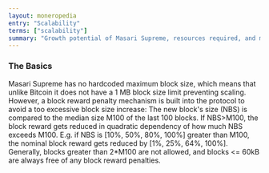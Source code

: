 ```yaml
---
layout: moneropedia
entry: "Scalability"
terms: ["scalability"]
summary: "Growth potential of Masari Supreme, resources required, and methods of increasing efficiency"
---
```


### The Basics

Masari Supreme has no hardcoded maximum block size, which means that unlike Bitcoin it does not have a 1 MB block size limit preventing scaling. However, a block reward penalty mechanism is built into the protocol to avoid a too excessive block size increase: The new block's size (NBS) is compared to the median size M100 of the last 100 blocks. If NBS>M100, the block reward gets reduced in quadratic dependency of how much NBS exceeds M100. E.g. if NBS is [10%, 50%, 80%, 100%] greater than M100, the nominal block reward gets reduced by [1%, 25%, 64%, 100%]. Generally, blocks greater than 2*M100 are not allowed, and blocks <= 60kB are always free of any block reward penalties.
